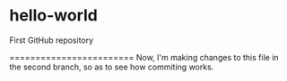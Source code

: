 # hello-world
First GitHub repository

========================
Now, I'm making changes to this file in the second branch, so as to see how commiting works.

